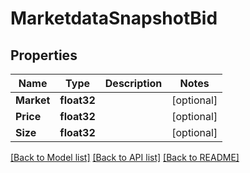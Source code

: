 # MarketdataSnapshotBid

## Properties

Name | Type | Description | Notes
------------ | ------------- | ------------- | -------------
**Market** | **float32** |  | [optional] 
**Price** | **float32** |  | [optional] 
**Size** | **float32** |  | [optional] 

[[Back to Model list]](../README.md#documentation-for-models) [[Back to API list]](../README.md#documentation-for-api-endpoints) [[Back to README]](../README.md)


